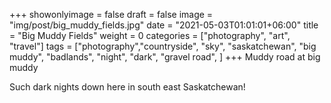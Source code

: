 +++
showonlyimage = false
draft = false
image = "img/post/big_muddy_fields.jpg"
date = "2021-05-03T01:01:01+06:00"
title = "Big Muddy Fields"
weight = 0
categories = ["photography", "art", "travel"]
tags = ["photography","countryside", "sky", "saskatchewan", "big muddy", "badlands", "night", "dark", "gravel road", ]
+++
Muddy road at big muddy
<!--more-->
Such dark nights down here in south east Saskatchewan!
